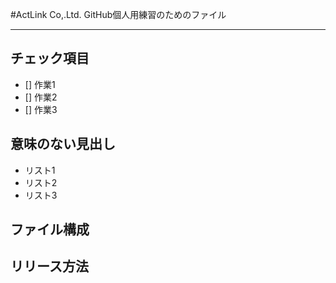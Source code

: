 #ActLink Co,.Ltd.
GitHub個人用練習のためのファイル

---

## チェック項目
- [] 作業1
- [] 作業2
- [] 作業3

## 意味のない見出し
* リスト1
* リスト2
* リスト3

## ファイル構成

## リリース方法
